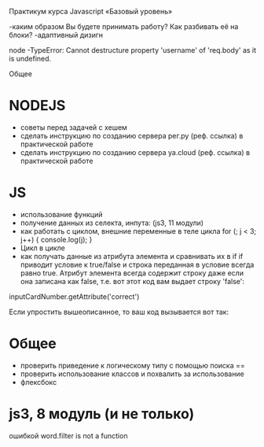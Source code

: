 
Практикум курса Javascript «Базовый уровень»

-каким образом Вы будете принимать работу? Как разбивать её на блоки?
-адаптивный дизигн

node
-TypeError: Cannot destructure property 'username' of 'req.body' as it is undefined.

Общее

# NODEJS
- советы перед задачей с хешем
- сделать инструкцию по созданию сервера рег.ру (реф. ссылка) в практической работе
- сделать инструкцию по созданию сервера ya.cloud (реф. ссылка) в практической работе

# JS
- использование функций
- получение данных из селекта, инпута: (js3, 11 модули)
- как работать с циклом, внешние переменные в теле цикла
for (; j < 3; j++) {
  console.log(j);
}
- Цикл в цикле
- как получать данные из атрибута элемента и сравнивать их в if 
if приводит условие к true/false и строка переданная в условие всегда равно true. Атрибут элемента  всегда содержит строку даже если она записана как false, т.е. вот этот код вам выдает строку 'false':

inputCardNumber.getAttribute('correct')


Если упростить вышеописанное, то ваш код вызывается вот так:

# Общее
- проверить приведение к логическому типу с помощью поиска ==
- проверить использование классов и похвалить за использование
- флексбокс

# js3, 8 модуль (и не только)
ошибкой word.filter is not a function
